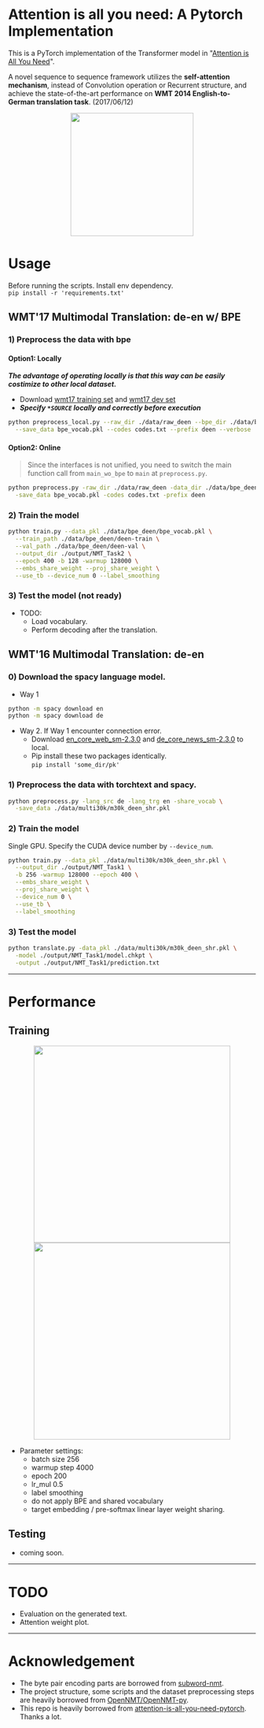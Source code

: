 # Attention is all you need: A Pytorch Implementation

This is a PyTorch implementation of the Transformer model in "[Attention is All You Need](https://arxiv.org/abs/1706.03762)". 


A novel sequence to sequence framework utilizes the **self-attention mechanism**, instead of Convolution operation or Recurrent structure, and achieve the state-of-the-art performance on **WMT 2014 English-to-German translation task**. (2017/06/12)


<p align="center">
<img src="http://imgur.com/1krF2R6.png" width="250">
</p>


# Usage
Before running the scripts. Install env dependency. \
```pip install -r 'requirements.txt'```

## WMT'17 Multimodal Translation: de-en w/ BPE
### 1) Preprocess the data with bpe
#### Option1: Locally
***The advantage of operating locally is that this way can be easily costimize to other local dataset.***
- Download [wmt17 training set](http://data.statmt.org/wmt17/translation-task/training-parallel-nc-v12.tgz) and
[wmt17 dev set](http://data.statmt.org/wmt17/translation-task/dev.tgz)
- ***Specify ```*SOURCE``` locally and correctly before execution***
```bash
python preprocess_local.py --raw_dir ./data/raw_deen --bpe_dir ./data/bpe_deen \
  --save_data bpe_vocab.pkl --codes codes.txt --prefix deen --verbose
```

#### Option2: Online
> Since the interfaces is not unified, you need to switch the main function call from `main_wo_bpe` to `main` at ```preprocess.py```.
```bash
python preprocess.py -raw_dir ./data/raw_deen -data_dir ./data/bpe_deen \
  -save_data bpe_vocab.pkl -codes codes.txt -prefix deen
```

### 2) Train the model
```bash
python train.py --data_pkl ./data/bpe_deen/bpe_vocab.pkl \
  --train_path ./data/bpe_deen/deen-train \
  --val_path ./data/bpe_deen/deen-val \
  --output_dir ./output/NMT_Task2 \
  --epoch 400 -b 128 -warmup 128000 \
  --embs_share_weight --proj_share_weight \
  --use_tb --device_num 0 --label_smoothing
```

### 3) Test the model (not ready)
- TODO:
  - Load vocabulary.
  - Perform decoding after the translation.


## WMT'16 Multimodal Translation: de-en
### 0) Download the spacy language model.
- Way 1
```bash
python -m spacy download en
python -m spacy download de
```
- Way 2. If Way 1 encounter connection error.
  - Download [en_core_web_sm-2.3.0](https://github.com/explosion/spacy-models/releases/download/en_core_web_sm-2.3.0/en_core_web_sm-2.3.0.tar.gz) and [de_core_news_sm-2.3.0](https://github.com/explosion/spacy-models/releases/download/en_core_web_sm-2.3.0/en_core_web_sm-2.3.0.tar.gz) to local.
  - Pip install these two packages identically. \
  ```pip install 'some_dir/pk'```

### 1) Preprocess the data with torchtext and spacy.
```bash
python preprocess.py -lang_src de -lang_trg en -share_vocab \
  -save_data ./data/multi30k/m30k_deen_shr.pkl
```

### 2) Train the model
Single GPU. Specify the CUDA device number by ```--device_num```.
```bash
python train.py --data_pkl ./data/multi30k/m30k_deen_shr.pkl \
  --output_dir ./output/NMT_Task1 \
  -b 256 -warmup 128000 --epoch 400 \
  --embs_share_weight \
  --proj_share_weight \
  --device_num 0 \
  --use_tb \
  --label_smoothing
```

### 3) Test the model
```bash
python translate.py -data_pkl ./data/multi30k/m30k_deen_shr.pkl \
  -model ./output/NMT_Task1/model.chkpt \
  -output ./output/NMT_Task1/prediction.txt
```

---
# Performance
## Training

<p align="center">
<img src="https://i.imgur.com/S2EVtJx.png" width="400">
<img src="https://i.imgur.com/IZQmUKO.png" width="400">
</p>

- Parameter settings:
  - batch size 256 
  - warmup step 4000 
  - epoch 200 
  - lr_mul 0.5
  - label smoothing 
  - do not apply BPE and shared vocabulary
  - target embedding / pre-softmax linear layer weight sharing. 
 
  
## Testing 
- coming soon.
---
# TODO
  - Evaluation on the generated text.
  - Attention weight plot.
---
# Acknowledgement
- The byte pair encoding parts are borrowed from [subword-nmt](https://github.com/rsennrich/subword-nmt/).
- The project structure, some scripts and the dataset preprocessing steps are heavily borrowed from 
  [OpenNMT/OpenNMT-py](https://github.com/OpenNMT/OpenNMT-py).
- This repo is heavily borrowed from [attention-is-all-you-need-pytorch](https://github.com/jadore801120/attention-is-all-you-need-pytorch).
  Thanks a lot.
